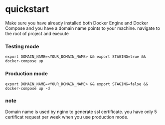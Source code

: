 # quickstart 
Make sure you have already installed both Docker Engine and Docker Compose and you have a domain name points to your machine. navigate to the root of project and execute

### Testing mode
```
export DOMAIN_NAME=<YOUR_DOMAIN_NAME> && export STAGING=true && docker-compose up 
```
### Production mode
```
export DOMAIN_NAME=<YOUR_DOMAIN_NAME> && export STAGING=false && docker-compose up -d
```
### note
Domain name is used by nginx to generate ssl certificate.
you have only 5 certificat request per week when you use production mode.
